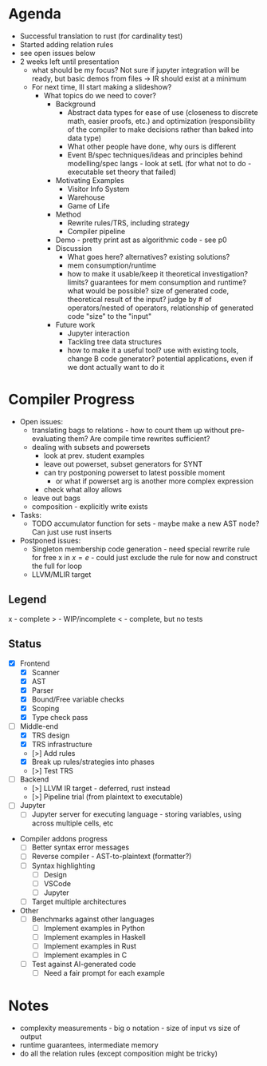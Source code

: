 # Agenda

- Successful translation to rust (for cardinality test)
- Started adding relation rules
- see open issues below
- 2 weeks left until presentation
  - what should be my focus? Not sure if jupyter integration will be ready, but basic demos from files -> IR should exist at a minimum
  - For next time, Ill start making a slideshow?
    - What topics do we need to cover?
      - Background
        - Abstract data types for ease of use (closeness to discrete math, easier proofs, etc.) and optimization (responsibility of the compiler to make decisions rather than baked into data type)
        - What other people have done, why ours is different
        - Event B/spec techniques/ideas and principles behind modelling/spec langs - look at setL (for what not to do - executable set theory that failed)
      - Motivating Examples
        - Visitor Info System
        - Warehouse
        - Game of Life
      - Method
        - Rewrite rules/TRS, including strategy
        - Compiler pipeline
      - Demo - pretty print ast as algorithmic code - see p0
      - Discussion
        - What goes here? alternatives? existing solutions?
        - mem consumption/runtime
        - how to make it usable/keep it theoretical investigation? limits? guarantees for mem consumption and runtime? what would be possible? size of generated code, theoretical result of the input? judge by # of operators/nested of operators, relationship of generated code "size" to the "input"
      - Future work
        - Jupyter interaction
        - Tackling tree data structures
        - how to make it a useful tool? use with existing tools, change B code generator? potential applications, even if we dont actually want to do it

# Compiler Progress

- Open issues:
  - translating bags to relations - how to count them up without pre-evaluating them? Are compile time rewrites sufficient?
  - dealing with subsets and powersets
    - look at prev. student examples
    - leave out powerset, subset generators for SYNT
    - can try postponing powerset to latest possible moment
      - or what if powerset arg is another more complex expression
    - check what alloy allows
  - leave out bags
  - composition - explicitly write exists
- Tasks:
  - TODO accumulator function for sets - maybe make a new AST node? Can just use rust inserts
- Postponed issues:
  - Singleton membership code generation - need special rewrite rule for free x in $x = e$ - could just exclude the rule for now and construct the full for loop
  - LLVM/MLIR target

## Legend

x - complete
\> - WIP/incomplete
< - complete, but no tests

## Status

- [x] Frontend
  - [x] Scanner
  - [x] AST
  - [x] Parser
  - [x] Bound/Free variable checks
  - [x] Scoping
  - [x] Type check pass
- [ ] Middle-end
  - [x] TRS design
  - [x] TRS infrastructure
  - [>] Add rules
  - [x] Break up rules/strategies into phases
  - [>] Test TRS
- [ ] Backend
  - [>] LLVM IR target - deferred, rust instead
  - [>] Pipeline trial (from plaintext to executable)
- [ ] Jupyter
  - [ ] Jupyter server for executing language - storing variables, using across multiple cells, etc
- Compiler addons progress
  - [ ] Better syntax error messages
  - [ ] Reverse compiler - AST-to-plaintext (formatter?)
  - [ ] Syntax highlighting
    - [ ] Design
    - [ ] VSCode
    - [ ] Jupyter
  - [ ] Target multiple architectures
- Other
  - [ ] Benchmarks against other languages
    - [ ] Implement examples in Python
    - [ ] Implement examples in Haskell
    - [ ] Implement examples in Rust
    - [ ] Implement examples in C
  - [ ] Test against AI-generated code
    - [ ] Need a fair prompt for each example

# Notes

- complexity measurements - big o notation - size of input vs size of output
- runtime guarantees, intermediate memory
- do all the relation rules (except composition might be tricky)
